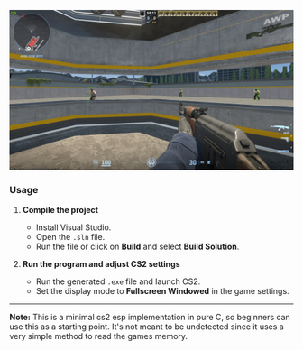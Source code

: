 ![Showcase](showcase/image.png)

### Usage

1. **Compile the project**  
   - Install Visual Studio.  
   - Open the `.sln` file.  
   - Run the file or click on **Build** and select **Build Solution**.

2. **Run the program and adjust CS2 settings**  
   - Run the generated `.exe` file and launch CS2.  
   - Set the display mode to **Fullscreen Windowed** in the game settings.

---

**Note:** This is a minimal cs2 esp implementation in pure C, so beginners can use this as a starting point. It's not meant to be undetected since it uses a very simple method to read the games memory.
